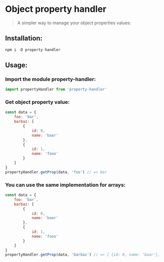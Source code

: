 # Object property handler

> A simpler way to manage your object properties values:

## Installation:

```js
npm i -D property-handler
```

## Usage:

### Import the module property-handler:
```js
import propertyHandler from 'property-handler'
```

### Get object property value:
```js
const data = {
    foo: 'bar',
    barbaz: [
        {
            id: 0,
            name: 'baar'
        },
        {
            id: 1,
            name: 'fooo'
        }
    ]
}
propertyHandler.getProp(data, 'foo') // => bar
```

### You can use the same implementation for arrays:
```js
const data = {
    foo: 'bar',
    barbaz: [
        {
            id: 0,
            name: 'baar'
        },
        {
            id: 1,
            name: 'fooo'
        }
    ]
}
propertyHandler.getProp(data, 'barbaz') // => [ {id: 0, name: 'baar'}, {id: 1, name: 'fooo'} ]
```